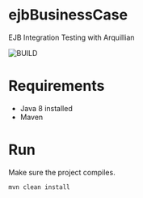 # ejbBusinessCase
EJB Integration Testing with Arquillian

![BUILD](https://github.com/carlospatinos/ejbBusinessCase/actions/workflows/maven-test.yml/badge.svg)


# Requirements 
- Java 8 installed
- Maven

# Run
Make sure the project compiles.

```sh
mvn clean install
```
